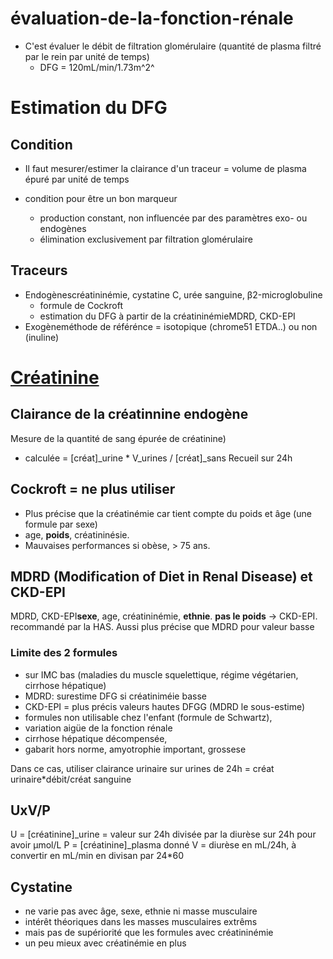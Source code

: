 # évaluation-de-la-fonction-rénale



- C'est évaluer le débit de filtration glomérulaire (quantité de plasma filtré par le rein par unité de temps) 
    - DFG = 120mL/min/1.73m^2^ 


# Estimation du DFG



## Condition


- Il faut mesurer/estimer la clairance d'un traceur = volume de plasma épuré par unité de temps

- condition pour être un bon marqueur 
    - production constant, non influencée par des paramètres exo- ou endogènes 
    - élimination exclusivement par filtration glomérulaire 


## Traceurs


- Endogènescréatininémie, cystatine C, urée sanguine, β2-microglobuline 
    - formule de Cockroft 
    - estimation du DFG à partir de la créatininémieMDRD, CKD-EPI 
- Exogèneméthode de référénce = isotopique (chrome51 ETDA..) ou non (inuline) 


# [Créatinine](#crc3a9atininenorgmd)



## Clairance de la créatinnine endogène


Mesure de la quantité de sang épurée de créatinine) 

- calculée = [créat]_urine * V_urines / [créat]_sans
  Recueil sur 24h 


## Cockroft = ne plus utiliser


- Plus précise que la créatinémie car tient compte du poids et âge (une formule par sexe) 
- age, **poids**, créatininésie. 
- Mauvaises performances si obèse, > 75 ans. 


## MDRD (Modification of Diet in Renal Disease) et CKD-EPI


MDRD, CKD-EPI**sexe**, age, créatininémie, **ethnie**. **pas le poids**
-> CKD-EPI. recommandé par la HAS. Aussi plus précise que MDRD pour
valeur basse 


### Limite des 2 formules


- sur IMC bas (maladies du muscle squelettique, régime végétarien, cirrhose hépatique) 
- MDRD: surestime DFG si créatiniméie basse 
- CKD-EPI = plus précis valeurs hautes DFGG (MDRD le sous-estime) 
- formules non utilisable chez l'enfant (formule de Schwartz), 
- variation aigüe de la fonction rénale 
- cirrhose hépatique décompensée, 
- gabarit hors norme, amyotrophie important, grossese 

Dans ce cas, utiliser clairance urinaire sur urines de 24h = créat
urinaire*débit/créat sanguine 


## UxV/P


U = [créatinine]_urine = valeur sur 24h divisée par la diurèse sur 24h pour avoir μmol/L
P = [créatinine]_plasma donné
V = diurèse en mL/24h, à convertir en mL/min en divisan par 24*60 


## Cystatine


- ne varie pas avec âge, sexe, ethnie ni masse musculaire 
- intérêt théoriques dans les masses musculaires extrêms 
- mais pas de supériorité que les formules avec créatininémie 
- un peu mieux avec créatinémie en plus 

